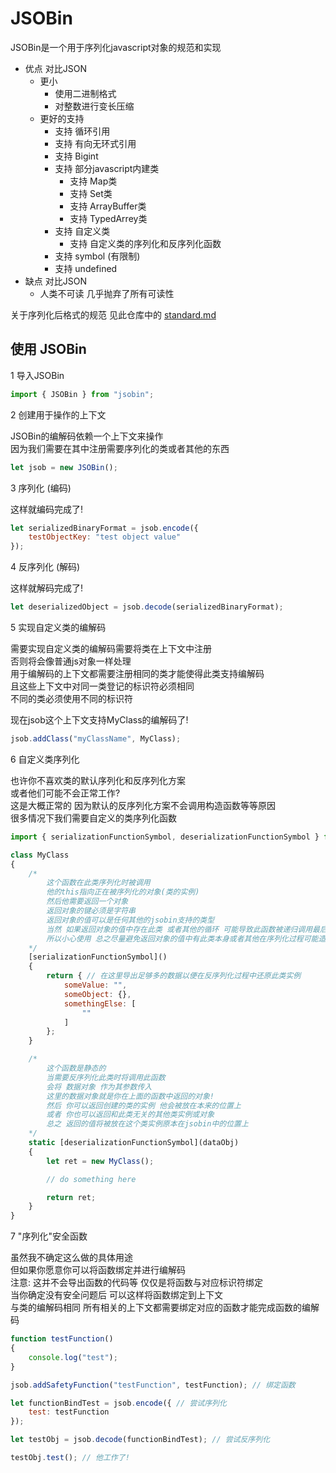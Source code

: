 # JSOBin
JSOBin是一个用于序列化javascript对象的规范和实现   

+ 优点 对比JSON
    + 更小
        + 使用二进制格式
        + 对整数进行变长压缩
    + 更好的支持
        + 支持 循环引用
        + 支持 有向无环式引用
        + 支持 Bigint
        + 支持 部分javascript内建类
            + 支持 Map类
            + 支持 Set类
            + 支持 ArrayBuffer类
            + 支持 TypedArrey类
        + 支持 自定义类
            + 支持 自定义类的序列化和反序列化函数
        + 支持 symbol (有限制)
        + 支持 undefined
+ 缺点 对比JSON
    + 人类不可读 几乎抛弃了所有可读性

关于序列化后格式的规范 见此仓库中的 [standard.md](./standard.md)   


## 使用 JSOBin

1 导入JSOBin   

```javascript
import { JSOBin } from "jsobin";
```


2 创建用于操作的上下文   

JSOBin的编解码依赖一个上下文来操作   
因为我们需要在其中注册需要序列化的类或者其他的东西   

```javascript
let jsob = new JSOBin();
```


3 序列化 (编码)   

这样就编码完成了!

```javascript
let serializedBinaryFormat = jsob.encode({
    testObjectKey: "test object value"
});
```


4 反序列化 (解码)   

这样就解码完成了!

```javascript
let deserializedObject = jsob.decode(serializedBinaryFormat);
```


5 实现自定义类的编解码

需要实现自定义类的编解码需要将类在上下文中注册   
否则将会像普通js对象一样处理   
用于编解码的上下文都需要注册相同的类才能使得此类支持编解码   
且这些上下文中对同一类登记的标识符必须相同   
不同的类必须使用不同的标识符   

现在jsob这个上下文支持MyClass的编解码了!

```javascript
jsob.addClass("myClassName", MyClass);
```

6 自定义类序列化

也许你不喜欢类的默认序列化和反序列化方案   
或者他们可能不会正常工作?   
这是大概正常的 因为默认的反序列化方案不会调用构造函数等等原因   
很多情况下我们需要自定义的类序列化函数   

```javascript
import { serializationFunctionSymbol, deserializationFunctionSymbol } from "jsobin"; // 需要额外引用这两个符号

class MyClass
{
    /*
        这个函数在此类序列化时被调用
        他的this指向正在被序列化的对象(类的实例)
        然后他需要返回一个对象
        返回对象的键必须是字符串
        返回对象的值可以是任何其他的jsobin支持的类型
        当然 如果返回对象的值中存在此类 或者其他的循环 可能导致此函数被递归调用最后永远循环下去!
        所以小心使用 总之尽量避免返回对象的值中有此类本身或者其他在序列化过程可能造成循环的一切
    */
    [serializationFunctionSymbol]()
    {
        return { // 在这里导出足够多的数据以便在反序列化过程中还原此类实例
            someValue: "",
            someObject: {},
            somethingElse: [
                ""
            ]
        };
    }

    /*
        这个函数是静态的
        当需要反序列化此类时将调用此函数
        会将 数据对象 作为其参数传入
        这里的数据对象就是你在上面的函数中返回的对象!
        然后 你可以返回创建的类的实例 他会被放在本来的位置上
        或者 你也可以返回和此类无关的其他类实例或对象
        总之 返回的值将被放在这个类实例原本在jsobin中的位置上
    */
    static [deserializationFunctionSymbol](dataObj)
    {
        let ret = new MyClass();

        // do something here

        return ret;
    }
}
```

7 "序列化"安全函数

虽然我不确定这么做的具体用途   
但如果你愿意你可以将函数绑定并进行编解码   
注意: 这并不会导出函数的代码等 仅仅是将函数与对应标识符绑定   
当你确定没有安全问题后 可以这样将函数绑定到上下文   
与类的编解码相同 所有相关的上下文都需要绑定对应的函数才能完成函数的编解码   


```javascript
function testFunction()
{
    console.log("test");
}

jsob.addSafetyFunction("testFunction", testFunction); // 绑定函数

let functionBindTest = jsob.encode({ // 尝试序列化
    test: testFunction
});

let testObj = jsob.decode(functionBindTest); // 尝试反序列化

testObj.test(); // 他工作了!
```